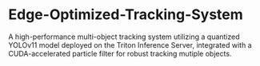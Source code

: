 # Edge-Optimized-Tracking-System
A high-performance multi-object tracking system utilizing a quantized YOLOv11 model deployed on the Triton Inference Server, integrated with a CUDA-accelerated particle filter for robust tracking mutiple objects.
